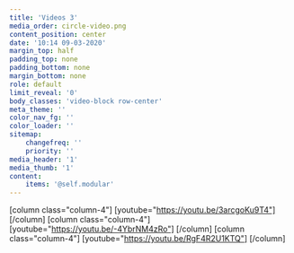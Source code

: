 ```yaml
---
title: 'Videos 3'
media_order: circle-video.png
content_position: center
date: '10:14 09-03-2020'
margin_top: half
padding_top: none
padding_bottom: none
margin_bottom: none
role: default
limit_reveal: '0'
body_classes: 'video-block row-center'
meta_theme: ''
color_nav_fg: ''
color_loader: ''
sitemap:
    changefreq: ''
    priority: ''
media_header: '1'
media_thumb: '1'
content:
    items: '@self.modular'
---
```


[column class="column-4"]
[youtube="https://youtu.be/3arcgoKu9T4"]
[/column]
[column class="column-4"]
[youtube="https://youtu.be/-4YbrNM4zRo"]
[/column]
[column class="column-4"]
[youtube="https://youtu.be/RgF4R2U1KTQ"]
[/column]

